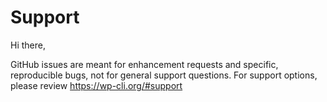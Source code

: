 Support
=======

Hi there,

GitHub issues are meant for enhancement requests and specific, reproducible bugs, not for general support questions. For support options, please review https://wp-cli.org/#support
